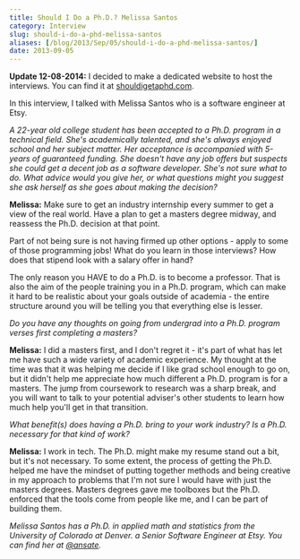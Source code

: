 ```yaml
---
title: Should I Do a Ph.D.? Melissa Santos
category: Interview
slug: should-i-do-a-phd-melissa-santos
aliases: [/blog/2013/Sep/05/should-i-do-a-phd-melissa-santos/]
date: 2013-09-05
---
```


__Update 12-08-2014:__ I decided to make a dedicated website to host the interviews. You can find it at [shouldigetaphd.com](http://shouldigetaphd.com/).

In this interview, I talked with Melissa Santos who is a software engineer at Etsy.

_A 22-year old college student has been accepted to a Ph.D. program in a technical field. She's academically talented, and she's always enjoyed school and her subject matter. Her acceptance is accompanied with 5-years of guaranteed funding. She doesn't have any job offers but suspects she could get a decent job as a software developer. She's not sure what to do. What advice would you give her, or what questions might you suggest she ask herself as she goes about making the decision?_

__Melissa:__ Make sure to get an industry internship every summer to get a view of the real world. Have a plan to get a masters degree midway, and reassess the Ph.D. decision at that point.

Part of not being sure is not having firmed up other options - apply to some of those programming jobs! What do you learn in those interviews? How does that stipend look with a salary offer in hand?

The only reason you HAVE to do a Ph.D. is to become a professor. That is also the aim of the people training you in a Ph.D. program, which can make it hard to be realistic about your goals outside of academia - the entire structure around you will be telling you that everything else is lesser.

_Do you have any thoughts on going from undergrad into a Ph.D. program verses first completing a masters?_

__Melissa:__ I did a masters first, and I don't regret it - it's part of what has let me have such a wide variety of academic experience. My thought at the time was that it was helping me decide if I like grad school enough to go on, but it didn't help me appreciate how much different a Ph.D. program is for a masters. The jump from coursework to research was a sharp break, and you will want to talk to your potential adviser's other students to learn how much help you'll get in that transition.

_What benefit(s) does having a Ph.D. bring to your work industry? Is a Ph.D. necessary for that kind of work?_

__Melissa:__ I work in tech. The Ph.D. might make my resume stand out a bit, but it's not necessary. To some extent, the process of getting the Ph.D. helped me have the mindset of putting together methods and being creative in my approach to problems that I'm not sure I would have with just the masters degrees. Masters degrees gave me toolboxes but the Ph.D. enforced that the tools come from people like me, and I can be part of building them.

_Melissa Santos has a Ph.D. in applied math and statistics from the University of Colorado at Denver. a Senior Software Engineer at Etsy. You can find her at [@ansate](https://twitter.com/ansate)._
